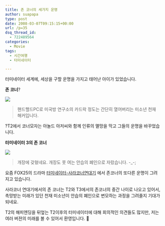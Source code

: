 ```yaml
---
title: 존 코너의 세가지 운명
author: suapapa
type: post
date: 2008-03-07T09:15:15+00:00
url: /p=35
dsq_thread_id:
  - 722489564
categories:
  - Movie
tags:
  - 시간여행
  - 터미네이터

---
```

터미네이터 세계에, 세상을 구할 운명을 가지고 태어난 아이가 있었습니다.

**존 코너**?

![](https://homin.dev/asset/blog/2008/03/young_jc.png)

> 핸드핼드PC로 미국방 연구소의 카드락 정도는 간단히 열어버리는 미소년 천재 해커입니다.

?T2에서 코너모자는 아놀드 아저씨와 함께 인류의 멸망을 막고 그들의 운명을 바꾸었습니다.



**터미네이터 3의 존 코너**

![](https://homin.dev/asset/blog/2008/03/adult_jc.png)

> 개장에 갖혔네요. 개장도 못 여는 안습의 폐인으로 자랐습니다. -_-;

요즘 FOX25의 드라마 [터미네이터-사라코너연대기](http://www.imdb.com/title/tt0851851/) 에서 존코너의 또다른 운명이 그려지고 있습니다.

사라코너 연대기에서의 존 코너는 T2와 T3에서의 존코너의 중간 나이로 나오고 있어서, 촉망받는 미래가 있던 천재 미소년이 안습의 폐인으로 변모하는 과정을 그려줄지 기대가 되네요.

T2의 해피엔딩을 뒤엎는 T2이후의 터미네이터에 대해 회의적인 의견들도 많지만, 저는 여러 버젼의 미래를 볼 수 있어서 환영입니다. 🙂